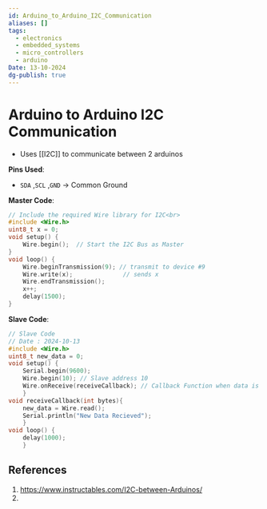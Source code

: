 ```yaml
---
id: Arduino_to_Arduino_I2C_Communication
aliases: []
tags:
  - electronics
  - embedded_systems
  - micro_controllers
  - arduino
Date: 13-10-2024
dg-publish: true
---
```

# Arduino to Arduino I2C Communication
- Uses [[I2C]] to communicate between 2 arduinos 

**Pins Used**:
- `SDA` ,`SCL` ,`GND` -> Common Ground  

**Master Code**:

```c
// Include the required Wire library for I2C<br>
#include <Wire.h> 
uint8_t x = 0;
void setup() {
	Wire.begin();  // Start the I2C Bus as Master
}
void loop() {
	Wire.beginTransmission(9); // transmit to device #9
	Wire.write(x);              // sends x 
	Wire.endTransmission();    
	x++;
	delay(1500);
}

```

**Slave Code**:

```c
// Slave Code 
// Date : 2024-10-13 
#include <Wire.h>
uint8_t new_data = 0;
void setup() {
	Serial.begin(9600);   
	Wire.begin(10); // Slave address 10
	Wire.onReceive(receiveCallback); // Callback Function when data is recieved
	}
void receiveCallback(int bytes){
	new_data = Wire.read();  
	Serial.println("New Data Recieved");
	}
void loop() {
	delay(1000);
	}

```

## References
1. https://www.instructables.com/I2C-between-Arduinos/
2. 